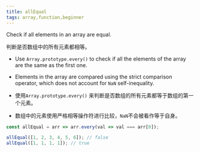```yaml
---
title: allEqual
tags: array,function,beginner
---
```


Check if all elements in an array are equal.

判断是否数组中的所有元素都相等。

- Use `Array.prototype.every()` to check if all the elements of the array are the same as the first one.
- Elements in the array are compared using the strict comparison operator, which does not account for `NaN` self-inequality.

- 使用`Array.prototype.every()` 来判断是否数组的所有元素都等于数组的第一个元素。
- 数组中的元素使用严格相等操作符进行比较，`NaN`不会被看作等于自身。


```js
const allEqual = arr => arr.every(val => val === arr[0]);
```

```js
allEqual([1, 2, 3, 4, 5, 6]); // false
allEqual([1, 1, 1, 1]); // true
```
